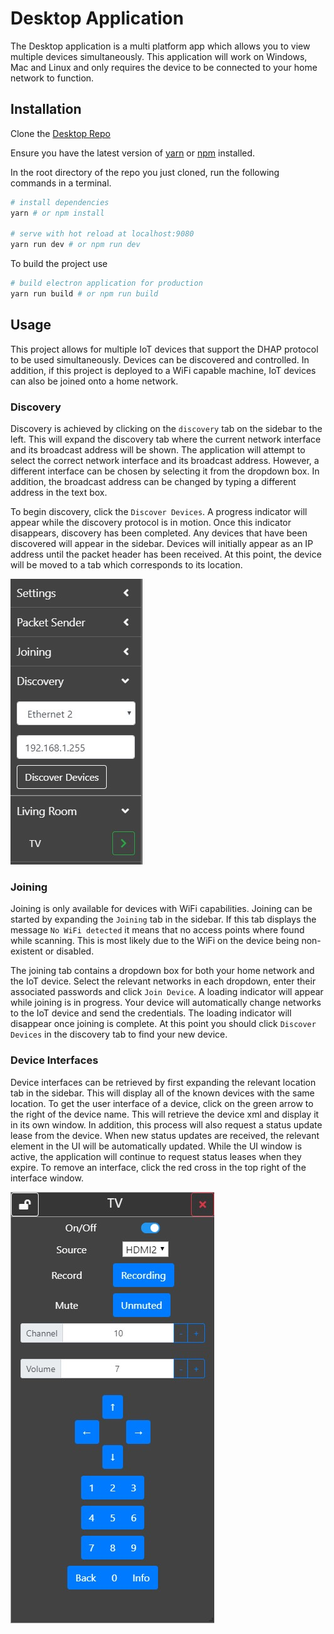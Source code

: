 # Desktop Application

The Desktop application is a multi platform app which allows you to view multiple devices simultaneously. This application will work on Windows, Mac and Linux and only requires the device to be connected to your home network to function.

## Installation

Clone the [Desktop Repo](https://github.com/decentralised-home-automation-protocol/DHAP-Desktop)

Ensure you have the latest version of [yarn](https://yarnpkg.com/lang/en/) or [npm](https://www.npmjs.com/get-npm) installed.

In the root directory of the repo you just cloned, run the following commands in a terminal.

``` bash
# install dependencies
yarn # or npm install

# serve with hot reload at localhost:9080
yarn run dev # or npm run dev
```

To build the project use

```bash
# build electron application for production
yarn run build # or npm run build
```

## Usage

This project allows for multiple IoT devices that support the DHAP protocol to be used simultaneously.
Devices can be discovered and controlled. In addition, if this project is deployed to a WiFi capable machine, IoT devices can also be joined onto a home network.

### Discovery

Discovery is achieved by clicking on the `discovery` tab on the sidebar to the left. This will expand the discovery tab where the current network interface and its broadcast address will be shown. The application will attempt to select the correct network interface and its broadcast address. However, a different interface can be chosen by selecting it from the dropdown box. In addition, the broadcast address can be changed by typing a different address in the text box.

To begin discovery, click the `Discover Devices`. A progress indicator will appear while the discovery protocol is in motion. Once this indicator disappears, discovery has been completed. Any devices that have been discovered will appear in the sidebar. Devices will initially appear as an IP address until the packet header has been received. At this point, the device will be moved to a tab which corresponds to its location.

![Discovery](../assets/discover_devices.jpg)

### Joining

Joining is only available for devices with WiFi capabilities. Joining can be started by expanding the `Joining` tab in the sidebar. If this tab displays the message `No WiFi detected` it means that no access points where found while scanning. This is most likely due to the WiFi on the device being non-existent or disabled. 

The joining tab contains a dropdown box for both your home network and the IoT device. Select the relevant networks in each dropdown, enter their associated passwords and click `Join Device`. A loading indicator will appear while joining is in progress. Your device will automatically change networks to the IoT device and send the credentials. The loading indicator will disappear once joining is complete. At this point you should click `Discover Devices` in the discovery tab to find your new device.

### Device Interfaces

Device interfaces can be retrieved by first expanding the relevant location tab in the sidebar. This will display all of the known devices with the same location. To get the user interface of a device, click on the green arrow to the right of the device name. This will retrieve the device xml and display it in its own window. In addition, this process will also request a status update lease from the device. When new status updates are received, the relevant element in the UI will be automatically updated. While the UI window is active, the application will continue to request status leases when they expire. To remove an interface, click the red cross in the top right of the interface window.

![Device Interface](../assets/device_interface.jpg)
